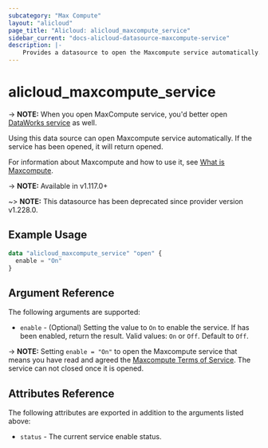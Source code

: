 ```yaml
---
subcategory: "Max Compute"
layout: "alicloud"
page_title: "Alicloud: alicloud_maxcompute_service"
sidebar_current: "docs-alicloud-datasource-maxcompute-service"
description: |-
    Provides a datasource to open the Maxcompute service automatically.
---
```


# alicloud\_maxcompute\_service

-> **NOTE:** When you open MaxCompute service, you'd better open [DataWorks service](https://www.alibabacloud.com/help/en/product/72772.htm) as well.

Using this data source can open Maxcompute service automatically. If the service has been opened, it will return opened.

For information about Maxcompute and how to use it, see [What is Maxcompute](https://www.alibabacloud.com/help/en/product/27797.htm).

-> **NOTE:** Available in v1.117.0+

~> **NOTE:** This datasource has been deprecated since provider version v1.228.0.

## Example Usage

```terraform
data "alicloud_maxcompute_service" "open" {
  enable = "On"
}
```

## Argument Reference

The following arguments are supported:

* `enable` - (Optional) Setting the value to `On` to enable the service. If has been enabled, return the result. Valid values: `On` or `Off`. Default to `Off`.

-> **NOTE:** Setting `enable = "On"` to open the Maxcompute service that means you have read and agreed the [Maxcompute Terms of Service](https://help.aliyun.com/document_detail/98605.html). The service can not closed once it is opened.

## Attributes Reference

The following attributes are exported in addition to the arguments listed above:

* `status` - The current service enable status. 
